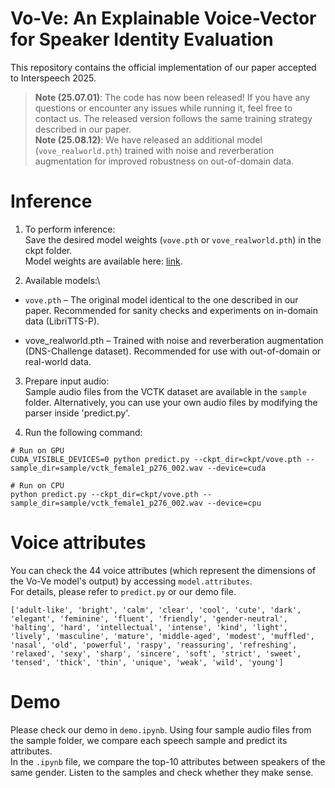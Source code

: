 # Vo-Ve: An Explainable Voice-Vector for Speaker Identity Evaluation
This repository contains the official implementation of our paper accepted to Interspeech 2025.

> **Note (25.07.01)**: The code has now been released! If you have any questions or encounter any issues while running it, feel free to contact us. The released version follows the same training strategy described in our paper.\
> **Note (25.08.12)**: We have released an additional model (`vove_realworld.pth`) trained with noise and reverberation augmentation for improved robustness on out-of-domain data.

# Inference
1. To perform inference:\
Save the desired model weights (`vove.pth` or `vove_realworld.pth`) in the ckpt folder.\
Model weights are available here: [link](https://drive.google.com/drive/folders/1AIDdJ1WQ2LkOzC1zRSwp-gGeob1gLu-9?usp=sharing).

2. Available models:\
* `vove.pth` – The original model identical to the one described in our paper. Recommended for sanity checks and experiments on in-domain data (LibriTTS-P).

* vove_realworld.pth – Trained with noise and reverberation augmentation (DNS-Challenge dataset). Recommended for use with out-of-domain or real-world data.

3. Prepare input audio:\
Sample audio files from the VCTK dataset are available in the `sample` folder.
Alternatively, you can use your own audio files by modifying the parser inside 'predict.py'.

4. Run the following command:
```
# Run on GPU
CUDA_VISIBLE_DEVICES=0 python predict.py --ckpt_dir=ckpt/vove.pth --sample_dir=sample/vctk_female1_p276_002.wav --device=cuda

# Run on CPU
python predict.py --ckpt_dir=ckpt/vove.pth --sample_dir=sample/vctk_female1_p276_002.wav --device=cpu
```

# Voice attributes
You can check the 44 voice attributes (which represent the dimensions of the Vo-Ve model's output) by accessing `model.attributes`.\
For details, please refer to `predict.py` or our demo file.
```
['adult-like', 'bright', 'calm', 'clear', 'cool', 'cute', 'dark', 'elegant', 'feminine', 'fluent', 'friendly', 'gender-neutral', 'halting', 'hard', 'intellectual', 'intense', 'kind', 'light', 'lively', 'masculine', 'mature', 'middle-aged', 'modest', 'muffled', 'nasal', 'old', 'powerful', 'raspy', 'reassuring', 'refreshing', 'relaxed', 'sexy', 'sharp', 'sincere', 'soft', 'strict', 'sweet', 'tensed', 'thick', 'thin', 'unique', 'weak', 'wild', 'young']
```

# Demo
Please check our demo in `demo.ipynb`. Using four sample audio files from the sample folder, we compare each speech sample and predict its attributes.\
In the `.ipynb` file, we compare the top-10 attributes between speakers of the same gender. Listen to the samples and check whether they make sense.
